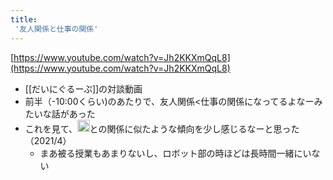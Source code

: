 ```yaml
---
title:
 '友人関係と仕事の関係'
---
```


[https://www.youtube.com/watch?v=Jh2KKXmQqL8](https://www.youtube.com/watch?v=Jh2KKXmQqL8)
- [[だいにぐるーぷ]]の対談動画
- 前半（-10:00くらい)のあたりで、友人関係<仕事の関係になってるよなーみたいな話があった
- これを見て、<img src='https://scrapbox.io/api/pages/blu3mo-public/axokxi/icon' alt='axokxi.icon' height="19.5"/>との関係に似たような傾向を少し感じるなーと思った（2021/4）
    - まあ被る授業もあまりないし、ロボット部の時ほどは長時間一緒にいない
